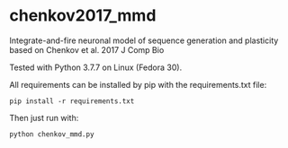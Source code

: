 # chenkov2017_mmd
Integrate-and-fire neuronal model of sequence generation and plasticity based on Chenkov et al. 2017 J Comp Bio

Tested with Python 3.7.7 on Linux (Fedora 30).

All requirements can be installed by pip with the requirements.txt file:

`pip install -r requirements.txt`

Then just run with:

`python chenkov_mmd.py`

